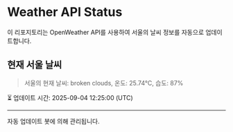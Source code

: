 
# Weather API Status

이 리포지토리는 OpenWeather API를 사용하여 서울의 날씨 정보를 자동으로 업데이트합니다.

## 현재 서울 날씨
> 서울의 현재 날씨: broken clouds, 온도: 25.74°C, 습도: 87%

⏳ 업데이트 시간: 2025-09-04 12:25:00 (UTC)

---
자동 업데이트 봇에 의해 관리됩니다.
